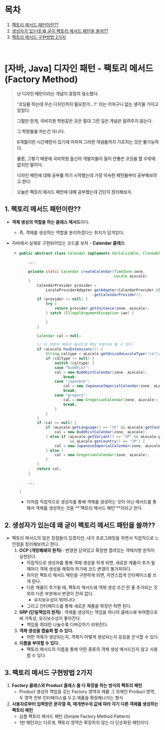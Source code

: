 # 목차

1. [팩토리 메서드 패턴이란??](#1-팩토리-메서드-패턴이란) <br/>
2. [생성자가 있는데 왜 굳이 팩토리 메서드 패턴을 쓸까??](#2-생성자가-있는데-왜-굳이-팩토리-메서드-패턴을-쓸까) <br/>
3. [팩토리 메서드 구현방법 2가지](#3-팩토리-메서드-구현방법-2가지) <br/>

<br/>

# [자바, Java] 디자인 패턴 - 팩토리 메서드 (Factory Method)

> **난 디자인 패턴이라는 개념이 굉장히 생소했다.**
>
> **'코딩을 하는데 무슨 디자인까지 필요한가...?' 라는 어처구니 없는 생각을 가지고 있었다.**
>
> **그럴만 한게, 국비지원 학원같은 곳은 절대 그런 깊은 개념은 알려주지 않는다.**
>
> **그 학원들을 까는건 아니다.** 
>
> **6개월이란 시간제한이 있기에 어차피 그러한 개념들까지 가르치는 것은 불가능하다.**
>
> **물론, 그렇기 때문에 국비학원 출신의 개발자들이 질이 안좋은 코딩을 할 수밖에 없지만 말이다.**
>
> **디자인 패턴에 대해 공부를 하기 시작했는데 가장 익숙한 패턴들부터 공부해보려고 한다.**
>
> **오늘은 팩토리 메서드 패턴에 대해 공부했는데 간단히 정리해보자.**



## 1. 팩토리 메서드 패턴이란??

- **객체 생성의 역할을 하는 클래스 메서드**이다.

  - 즉, 객체를 생성하는 역할을 분리하겠다는 취지가 담겨있다.

- 자바에서 실제로 구현되어있는 코드를 보자 - **Calendar 클래스**

  - ```java
    public abstract class Calendar implements Serializable, Cloneable, Comparable<Calendar> {
        
        ...
        
    	private static Calendar createCalendar(TimeZone zone,
                                               Locale aLocale)
        {
            CalendarProvider provider =
                LocaleProviderAdapter.getAdapter(CalendarProvider.class, aLocale)
                                     .getCalendarProvider();
            if (provider != null) {
                try {
                    return provider.getInstance(zone, aLocale);
                } catch (IllegalArgumentException iae) {
                    
                }
            }
    
            Calendar cal = null;
    
            // 이 부분이 팩토리 메서드의 핵심 부분이라 볼 수 있다.
            if (aLocale.hasExtensions()) {
                String caltype = aLocale.getUnicodeLocaleType("ca");
                if (caltype != null) {
                    switch (caltype) {
                    case "buddhist":
                    cal = new BuddhistCalendar(zone, aLocale);
                        break;
                    case "japanese":
                        cal = new JapaneseImperialCalendar(zone, aLocale);
                        break;
                    case "gregory":
                        cal = new GregorianCalendar(zone, aLocale);
                        break;
                    }
                }
            }
            if (cal == null) {
                if (aLocale.getLanguage() == "th" && aLocale.getCountry() == "TH") {
                    cal = new BuddhistCalendar(zone, aLocale);
                } else if (aLocale.getVariant() == "JP" && aLocale.getLanguage() == "ja"
                           && aLocale.getCountry() == "JP") {
                    cal = new JapaneseImperialCalendar(zone, aLocale);
                } else {
                    cal = new GregorianCalendar(zone, aLocale);
                }
            }
            return cal;
        }
        
        ...
        
    }
    ```

    - 이처럼 직접적으로 생성자를 통해 객체를 생성하는 것이 아닌 메서드를 통해서 객체를 생성하는 것을 **'팩토리 메서드 패턴'**이라고 한다.



## 2. 생성자가 있는데 왜 굳이 팩토리 메서드 패턴을 쓸까??

- 팩토리 메서드의 많은 장점들이 있겠지만, 내가 프로그래밍을 하면서 직접적으로 느낀점을 정리해보려고 한다.
  1. **OCP (개방폐쇄의 원칙)** : 변경엔 닫혀있고 확장엔 열려있는 객체지향 원칙이 실현된다.
     - 직접적으로 생성자를 통해 객체 생성을 하게 되면, 새로운 제품이 추가 될 때마다 객체 생성을 해줘야 하기에 코드 변경이 불가피하다.
     - 하지만 팩토리 메서드 패턴을 구현하게 되면, 자연스럽게 인터페이스를 쓰게 된다.
     - 다른 제품이 추가될 때, 팩토리 메서드에 객체 생성 조건 한 줄 추가되는 것 외의 다른 부분에서 변경이 전혀 없다. 
       - 유지보수성이 뛰어나다.
     - 그리고 인터페이스를 통해 새로운 제품을 확장만 하면 된다.
  2. **SRP (단일책임의 원칙)** : 객체를 생성하는 책임을 하나의 클래스에 부여함으로써 가독성, 유지보수성이 좋아진다.
     - 책임을 최대한 나눌수록 디버깅하기 쉬워진다.
  3. **객체 생성을 캡슐화 할 수 있다.**
     - 어떤 객체가 생성되는지, 객체가 어떻게 생성되는지 등등을 은닉할 수 있다.
  4. **이름을 부여할 수 있다.**
     - 팩토리 메서드의 이름을 통해 어떤 종류의 객체 생성 메서드인지 알고 사용할 수 있다.



## 3. 팩토리 메서드 구현방법 2가지

1. **Factory 클래스와 Product 클래스 둘 다 확장을 하는 방식의 팩토리 패턴**
   - Product 생성의 책임을 갖는 Factory 영역과 제품 그 자체인 Product 영역, 두 영역 전부 인터페이스를 두고 제품을 확장해나가는 형식
2. **사용자로부터 입력받은 문자열 즉, 매개변수의 값에 따라 각기 다른 객체를 생성하는 팩토리 패턴**
   - 심플 팩토리 메서드 패턴 (Simple Factory Method Pattern)
   - 1번 패턴과는 다르게, 팩토리 영역은 확장하지 않는 더 단순화된 패턴이다.